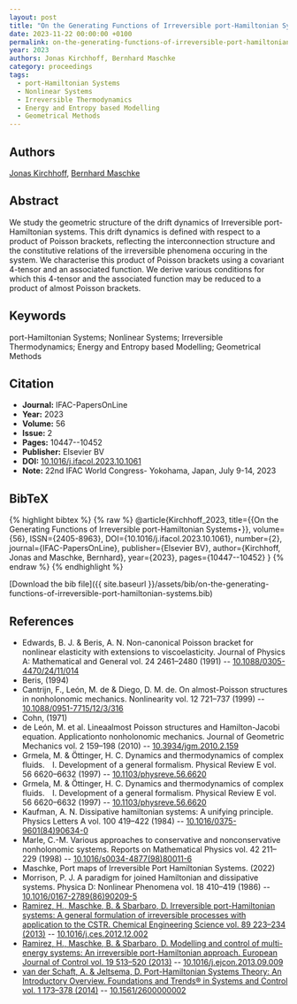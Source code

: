 ```yaml
---
layout: post
title: "On the Generating Functions of Irreversible port-Hamiltonian Systems⋆"
date: 2023-11-22 00:00:00 +0100
permalink: on-the-generating-functions-of-irreversible-port-hamiltonian-systems
year: 2023
authors: Jonas Kirchhoff, Bernhard Maschke
category: proceedings
tags:
  - port-Hamiltonian Systems
  - Nonlinear Systems
  - Irreversible Thermodynamics
  - Energy and Entropy based Modelling
  - Geometrical Methods
---
```

 
## Authors
[Jonas Kirchhoff](authors/jonas-kirchhoff), [Bernhard Maschke](authors/bernhard-maschke)
 
## Abstract
We study the geometric structure of the drift dynamics of Irreversible port-Hamiltonian systems. This drift dynamics is defined with respect to a product of Poisson brackets, reflecting the interconnection structure and the constitutive relations of the irreversible phenomena occuring in the system. We characterise this product of Poisson brackets using a covariant 4-tensor and an associated function. We derive various conditions for which this 4-tensor and the associated function may be reduced to a product of almost Poisson brackets.
 
## Keywords
port-Hamiltonian Systems; Nonlinear Systems; Irreversible Thermodynamics; Energy and Entropy based Modelling; Geometrical Methods
 
## Citation
- **Journal:** IFAC-PapersOnLine
- **Year:** 2023
- **Volume:** 56
- **Issue:** 2
- **Pages:** 10447--10452
- **Publisher:** Elsevier BV
- **DOI:** [10.1016/j.ifacol.2023.10.1061](https://doi.org/10.1016/j.ifacol.2023.10.1061)
- **Note:** 22nd IFAC World Congress- Yokohama, Japan, July 9-14, 2023
 
## BibTeX
{% highlight bibtex %}
{% raw %}
@article{Kirchhoff_2023,
  title={{On the Generating Functions of Irreversible port-Hamiltonian Systems⋆}},
  volume={56},
  ISSN={2405-8963},
  DOI={10.1016/j.ifacol.2023.10.1061},
  number={2},
  journal={IFAC-PapersOnLine},
  publisher={Elsevier BV},
  author={Kirchhoff, Jonas and Maschke, Bernhard},
  year={2023},
  pages={10447--10452}
}
{% endraw %}
{% endhighlight %}
 
[Download the bib file]({{ site.baseurl }}/assets/bib/on-the-generating-functions-of-irreversible-port-hamiltonian-systems.bib)
 
## References
- Edwards, B. J. & Beris, A. N. Non-canonical Poisson bracket for nonlinear elasticity with extensions to viscoelasticity. Journal of Physics A: Mathematical and General vol. 24 2461–2480 (1991) -- [10.1088/0305-4470/24/11/014](https://doi.org/10.1088/0305-4470/24/11/014)
- Beris, (1994)
- Cantrijn, F., León, M. de & Diego, D. M. de. On almost-Poisson structures in nonholonomic mechanics. Nonlinearity vol. 12 721–737 (1999) -- [10.1088/0951-7715/12/3/316](https://doi.org/10.1088/0951-7715/12/3/316)
- Cohn, (1971)
- de León, M. et al. Lineaalmost Poisson structures and Hamilton-Jacobi equation. Applicationto nonholonomic mechanics. Journal of Geometric Mechanics vol. 2 159–198 (2010) -- [10.3934/jgm.2010.2.159](https://doi.org/10.3934/jgm.2010.2.159)
- Grmela, M. & Öttinger, H. C. Dynamics and thermodynamics of complex fluids.  I. Development of a general formalism. Physical Review E vol. 56 6620–6632 (1997) -- [10.1103/physreve.56.6620](https://doi.org/10.1103/physreve.56.6620)
- Grmela, M. & Öttinger, H. C. Dynamics and thermodynamics of complex fluids.  I. Development of a general formalism. Physical Review E vol. 56 6620–6632 (1997) -- [10.1103/physreve.56.6620](https://doi.org/10.1103/physreve.56.6620)
- Kaufman, A. N. Dissipative hamiltonian systems: A unifying principle. Physics Letters A vol. 100 419–422 (1984) -- [10.1016/0375-9601(84)90634-0](https://doi.org/10.1016/0375-9601(84)90634-0)
- Marle, C.-M. Various approaches to conservative and nonconservative nonholonomic systems. Reports on Mathematical Physics vol. 42 211–229 (1998) -- [10.1016/s0034-4877(98)80011-6](https://doi.org/10.1016/s0034-4877(98)80011-6)
- Maschke, Port maps of Irreversible Port Hamiltonian Systems. (2022)
- Morrison, P. J. A paradigm for joined Hamiltonian and dissipative systems. Physica D: Nonlinear Phenomena vol. 18 410–419 (1986) -- [10.1016/0167-2789(86)90209-5](https://doi.org/10.1016/0167-2789(86)90209-5)
- [Ramirez, H., Maschke, B. & Sbarbaro, D. Irreversible port-Hamiltonian systems: A general formulation of irreversible processes with application to the CSTR. Chemical Engineering Science vol. 89 223–234 (2013)](irreversible-port-hamiltonian-systems-a-general-formulation-of-irreversible-processes-with-application-to-the-cstr) -- [10.1016/j.ces.2012.12.002](https://doi.org/10.1016/j.ces.2012.12.002)
- [Ramirez, H., Maschke, B. & Sbarbaro, D. Modelling and control of multi-energy systems: An irreversible port-Hamiltonian approach. European Journal of Control vol. 19 513–520 (2013)](modelling-and-control-of-multi-energy-systems-an-irreversible-port-hamiltonian-approach) -- [10.1016/j.ejcon.2013.09.009](https://doi.org/10.1016/j.ejcon.2013.09.009)
- [van der Schaft, A. & Jeltsema, D. Port-Hamiltonian Systems Theory: An Introductory Overview. Foundations and Trends® in Systems and Control vol. 1 173–378 (2014)](port-hamiltonian-systems-theory-an-introductory-overview) -- [10.1561/2600000002](https://doi.org/10.1561/2600000002)

